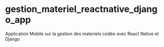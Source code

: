 # gestion_materiel_reactnative_django_app
Application Mobile sur la gestion des materiels codée avec React Native et Django 
